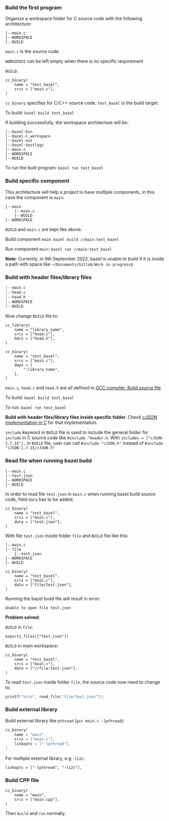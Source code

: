 ### Build the first program

Organize a workspace folder for C source code with the following architecture:

```
|--main.c
|--WORKSPACE
|--BUILD
```

``main.c`` is the source code.

``WORKSPACE`` can be left empty when there is no specific requirement

``BUILD``:

```
cc_binary(
    name = "test_bazel",
    srcs = ["main.c"],
)
```

``cc_binary`` specifies for C/C++ source code. ``test_bazel`` is the build target.

To build: ``bazel build test_bazel``

If building successfully, the workspace architecture will be:

```
|--bazel-bin
|--bazel-C_workspace
|--bazel-out
|--bazel-testlogs
|--main.c
|--WORKSPACE
|--BUILD
```

To run the built program: ``bazel run test_bazel``

### Build specific component

This architecture will help a project to have multiple components, in this case the component is ``main``:

```
|--main
	|--main.c
	|--BUILD
|--WORKSPACE
```

``BUILD`` and ``main.c`` are kept like above.

Build component ``main``: ``bazel build //main:test_bazel``

Run component ``main``: ``bazel run //main:test_bazel``

**Note**: Currently, in 9th September 2022, bazel is unable to build if it is inside a path with space like ``~/Documents/Gitlab/Work in progress$`` 

### Build with header files/library files

```c
|--main.c
|--head.c
|--head.h
|--WORKSPACE
|--BUILD
```

Now change ``BUILD`` file to:

```
cc_library(
    name = "library_name",
    srcs = ["head.c"],
    hdrs = ["head.h"],
)

cc_binary(
    name = "test_bazel",
    srcs = ["main.c"],
    deps = [
        ":library_name",        
    ],
)
```

``main.c``, ``head.c`` and ``head.h`` are all defined in [GCC compiler: Build source file](https://github.com/TranPhucVinh/C/blob/master/Environment/GCC%20compiler.md#build-source-file)

To build: ``bazel build test_bazel``

To run: ``bazel run test_bazel``

**Build with header files/library files inside specific folder**: Check [cJSON implementation in C](https://github.com/TranPhucVinh/C/blob/master/Introduction/Data%20structure/JSON/README.md) for that implementation.

``include`` keyword in ``BUILD`` file is used to include the general folder for ``include`` in C source code like ``#include "header.h``. With ``includes = ["cJSON-1.7.15"],`` in ``BUILD`` file, user can call ``#include "cJSON.h"`` instead of ``#include "cJSON-1.7.15/cJSON.h"``

### Read file when running bazel build

```
|--main.c
|--test.json
|--WORKSPACE
|--BUILD
```

In order to read file ``test.json`` in ``main.c`` when running bazel build source code, field ``data`` has to be added.

```
cc_binary(
    name = "test_bazel",
    srcs = ["main.c"],
    data = ["test.json"],
)
```

With file ``test.json`` inside folder ``file`` and ``BUILD`` file like this:

```
|--main.c
|--file
	|--test.json
|--WORKSPACE
|--BUILD
```

```
cc_binary(
    name = "test_bazel",
    srcs = ["main.c"],
    data = ["file/test.json"],
)
```

Running the bazel build file will result in error:

```
Unable to open file test.json
```

**Problem solved**:

``BUILD`` in ``file``:

```
exports_files(["test.json"])
```

``BUILD`` in main workspace:

```
cc_binary(
    name = "test_bazel",
    srcs = ["main.c"],
    data = ["//file:test.json"],
)
```

To read ``test.json`` inside folder ``file``, the source code now need to change to:

```c
printf("%s\n", read_file("file/test.json"));
```

### Build external library

Build external library like ``pthread`` (``gcc main.c -lpthread``):

```c
cc_binary(
    name = "main",
    srcs = ["main.c"],
    linkopts = ["-lpthread"],
)
```

For multiple external library, e.g ``-li2c``:

```
linkopts = ["-lpthread", "-li2c"],
```

### Build CPP file

```
cc_binary(
    name = "main",
    srcs = ["main.cpp"],
)
```

Then ``build`` and ``run`` normally.
